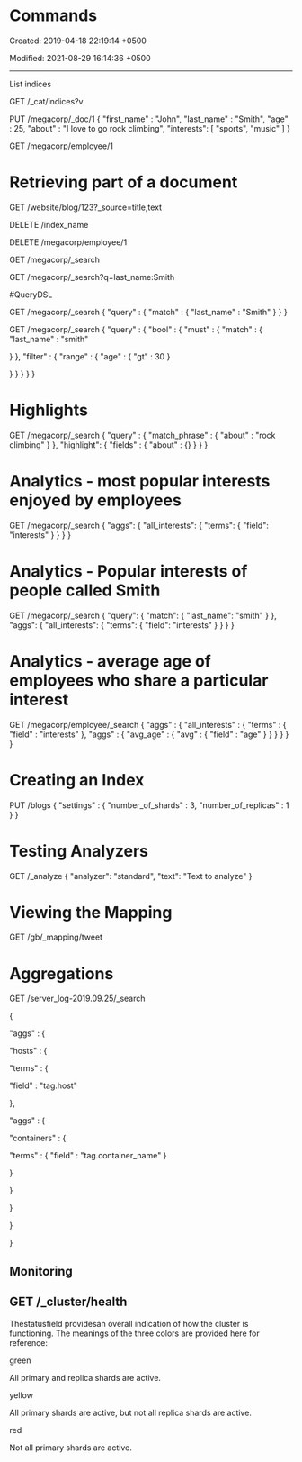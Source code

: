 # Commands

Created: 2019-04-18 22:19:14 +0500

Modified: 2021-08-29 16:14:36 +0500

---

List indices

GET /_cat/indices?v

PUT /megacorp/_doc/1
{
"first_name" : "John",
"last_name" : "Smith",
"age" : 25,
"about" : "I love to go rock climbing",
"interests": [ "sports", "music" ]
}



GET /megacorp/employee/1

# Retrieving part of a document

GET /website/blog/123?_source=title,text

DELETE /index_name

DELETE /megacorp/employee/1

GET /megacorp/_search

GET /megacorp/_search?q=last_name:Smith

#QueryDSL

GET /megacorp/_search
{
"query" : {
"match" : {
"last_name" : "Smith"
}
}
}

GET /megacorp/_search
{
"query" : {
"bool" : {
"must" : {
"match" : {
"last_name" : "smith"

}
},
"filter" : {
"range" : {
"age" : { "gt" : 30 }

}
}
}
}
}

# Highlights

GET /megacorp/_search
{
"query" : {
"match_phrase" : {
"about" : "rock climbing"
}
},
"highlight": {
"fields" : {
"about" : {}
}
}
}

# Analytics - most popular interests enjoyed by employees

GET /megacorp/_search
{
"aggs": {
"all_interests": {
"terms": { "field": "interests" }
}
}
}

# Analytics - Popular interests of people called Smith

GET /megacorp/_search
{
"query": {
"match": {
"last_name": "smith"
}
},
"aggs": {
"all_interests": {
"terms": {
"field": "interests"
}
}
}
}

# Analytics - average age of employees who share a particular interest

GET /megacorp/employee/_search
{
"aggs" : {
"all_interests" : {
"terms" : { "field" : "interests" },
"aggs" : {
"avg_age" : {
"avg" : { "field" : "age" }
}
}
}
}
}

# Creating an Index

PUT /blogs
{
"settings" : {
"number_of_shards" : 3,
"number_of_replicas" : 1
}
}

# Testing Analyzers

GET /_analyze
{
"analyzer": "standard",
"text": "Text to analyze"
}

# Viewing the Mapping

GET /gb/_mapping/tweet

# Aggregations

GET /server_log-2019.09.25/_search

{

"aggs" : {

"hosts" : {

"terms" : {

"field" : "tag.host"

},

"aggs" : {

"containers" : {

"terms" : { "field" : "tag.container_name" }

}

}

}

}

}

## Monitoring

## GET /_cluster/health

Thestatusfield providesan overall indication of how the cluster is functioning. The meanings of the three colors are provided here for reference:

green

All primary and replica shards are active.

yellow

All primary shards are active, but not all replica shards are active.

red

Not all primary shards are active.
